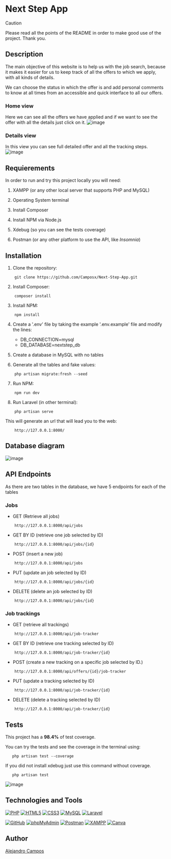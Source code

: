 # Next Step App

>[!CAUTION]
>Please read all the points of the README in order to make good use of the project. Thank you.

## Description

The main objective of this website is to help us with the job search, because it makes it easier for us to keep track of all the offers to which we apply, with all kinds of details.

We can choose the status in which the offer is and add personal comments to know at all times from an accessible and quick interface to all our offers.
### Home view
Here we can see all the offers we have applied and if we want to see the offer with all the details just click on it.
![image](https://github.com/user-attachments/assets/d0be2cb1-7327-43d0-8222-d81e768553e2)

### Details view
In this view you can see full detailed offer and all the tracking steps.
![image](https://github.com/user-attachments/assets/32540923-e7df-4ac3-a67a-69acf6bda3c2)

## Requierements

In order to run and try this project locally you will need:

1. XAMPP (or any other local server that supports PHP and MySQL)

2. Operating System terminal

3. Install Composer

4. Install NPM via Node.js

5. Xdebug (so you can see the tests coverage)

6. Postman (or any other platform to use the API, like *Insomnia*)

## Installation

1. Clone the repository:
```
    git clone https://github.com/Camposx/Next-Step-App.git
```

2. Install Composer:
```
    composer install
```

3. Install NPM:
```
    npm install
```

4. Create a '.env' file by taking the example '.env.example' file and modify the lines:
    - DB_CONNECTION=mysql
    - DB_DATABASE=nextstep_db

5. Create a database in MySQL with no tables

6. Generate all the tables and fake values:
```
    php artisan migrate:fresh --seed
```

7. Run NPM:
```
    npm run dev
```

8. Run Laravel (in other terminal):
```
    php artisan serve
```

This will generate an url that will lead you to the web:
```
    http://127.0.0.1:8000/
```

## Database diagram

![image](https://github.com/user-attachments/assets/458d4f91-f556-450f-8696-2a67a8d92c6a)

##  API Endpoints

As there are two tables in the database, we have 5 endpoints for each of the tables

### Jobs

- GET (Retrieve all jobs)
```
    http://127.0.0.1:8000/api/jobs
```

- GET BY ID (retrieve one job selected by ID)
```
    http://127.0.0.1:8000/api/jobs/{id}
```

- POST (insert a new job)
```
    http://127.0.0.1:8000/api/jobs
```

- PUT (update an job selected by ID)
```
    http://127.0.0.1:8000/api/jobs/{id}
```

- DELETE (delete an job selected by ID)
```
    http://127.0.0.1:8000/api/jobs/{id}
```

### Job trackings

- GET (retrieve all trackings)
```
    http://127.0.0.1:8000/api/job-tracker
```

- GET BY ID (retrieve one tracking selected by ID)
```
    http://127.0.0.1:8000/api/job-tracker/{id}
```

- POST (create a new tracking on a specific job selected by ID.)
```
    http://127.0.0.1:8000/api/offers/{id}/job-tracker
```

- PUT (update a tracking selected by ID)
```
    http://127.0.0.1:8000/api/job-tracker/{id}
```

- DELETE (delete a tracking selected by ID)
```
    http://127.0.0.1:8000/api/job-tracker/{id}
```

## Tests

This project has a **98.4%** of test coverage.

You can try the tests and see the coverage in the terminal using:
```
   php artisan test --coverage
```
If you did not install xdebug just use this command without coverage.
```
   php artisan test
```
![image](https://github.com/user-attachments/assets/c5b1016a-5b80-43a2-ab2e-255c5eae1d3b)

## Technologies and Tools

<a href='https://github.com/shivamkapasia0' target="_blank"><img alt='PHP' src='https://img.shields.io/badge/PHP-100000?style=for-the-badge&logo=PHP&logoColor=white&labelColor=777BB4&color=777BB4'/></a>
<a href='https://github.com/shivamkapasia0' target="_blank"><img alt='HTML5' src='https://img.shields.io/badge/HTML5-100000?style=for-the-badge&logo=HTML5&logoColor=white&labelColor=E34F26&color=E34F26'/></a>
<a href='https://github.com/shivamkapasia0' target="_blank"><img alt='CSS3' src='https://img.shields.io/badge/CSS3-100000?style=for-the-badge&logo=CSS3&logoColor=white&labelColor=1572B6&color=1572B6'/></a>
<a href='https://github.com/shivamkapasia0' target="_blank"><img alt='MySQL' src='https://img.shields.io/badge/MySQL-100000?style=for-the-badge&logo=MySQL&logoColor=white&labelColor=4479A1&color=4479A1'/></a>
<a href='https://github.com/shivamkapasia0' target="_blank"><img alt='Laravel' src='https://img.shields.io/badge/Laravel-100000?style=for-the-badge&logo=Laravel&logoColor=white&labelColor=FF2D20&color=FF2D20'/></a>

<a href='https://github.com/shivamkapasia0' target="_blank"><img alt='GitHub' src='https://img.shields.io/badge/GitHub-100000?style=for-the-badge&logo=GitHub&logoColor=white&labelColor=181717&color=181717'/></a>
<a href='https://github.com/shivamkapasia0' target="_blank"><img alt='phpMyAdmin' src='https://img.shields.io/badge/phpMyAdmin-100000?style=for-the-badge&logo=phpMyAdmin&logoColor=white&labelColor=6C78AF&color=6C78AF'/></a>
<a href='https://github.com/shivamkapasia0' target="_blank"><img alt='Postman' src='https://img.shields.io/badge/Postman-100000?style=for-the-badge&logo=Postman&logoColor=white&labelColor=FF6C37&color=FF6C37'/></a>
<a href='https://github.com/shivamkapasia0' target="_blank"><img alt='XAMPP' src='https://img.shields.io/badge/XAMPP-100000?style=for-the-badge&logo=XAMPP&logoColor=white&labelColor=FB7A24&color=FB7A24'/></a>
<a href='https://github.com/shivamkapasia0' target="_blank"><img alt='Canva' src='https://img.shields.io/badge/Canva-100000?style=for-the-badge&logo=Canva&logoColor=white&labelColor=00C4CC&color=00C4CC'/></a>

## Author
 
[Alejandro Campos]([https://github.com/ArianaMartinMartinez](https://github.com/Camposx))
